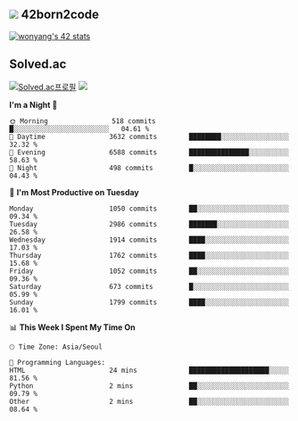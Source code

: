 
## <img src="https://img.shields.io/badge/-000000?style=flat&logo=42&logoColor=white"> 42born2code
<!--[![wonyang's 42 stats](https://badge42.vercel.app/api/v2/cl5nhe5b6007809kydha7ht42/stats?cursusId=21&coalitionId=88)](https://profile.intra.42.fr/users/wonyang)-->

[![wonyang's 42 stats](https://badge.mediaplus.ma/starryblue/wonyang?1337Badge=off&UM6P=off)](https://github.com/oakoudad/badge42)

## Solved.ac
[![Solved.ac프로필](http://mazassumnida.wtf/api/v2/generate_badge?boj=bennyws)](https://solved.ac/bennyws)
<a href="https://solved.ac/bennyws"><img src="http://mazandi.herokuapp.com/api?handle=bennyws&theme=cold"/></a>

<!--START_SECTION:waka-->
**I'm a Night 🦉** 

```text
🌞 Morning                518 commits         █░░░░░░░░░░░░░░░░░░░░░░░░   04.61 % 
🌆 Daytime                3632 commits        ████████░░░░░░░░░░░░░░░░░   32.32 % 
🌃 Evening                6588 commits        ███████████████░░░░░░░░░░   58.63 % 
🌙 Night                  498 commits         █░░░░░░░░░░░░░░░░░░░░░░░░   04.43 % 
```
📅 **I'm Most Productive on Tuesday** 

```text
Monday                   1050 commits        ██░░░░░░░░░░░░░░░░░░░░░░░   09.34 % 
Tuesday                  2986 commits        ███████░░░░░░░░░░░░░░░░░░   26.58 % 
Wednesday                1914 commits        ████░░░░░░░░░░░░░░░░░░░░░   17.03 % 
Thursday                 1762 commits        ████░░░░░░░░░░░░░░░░░░░░░   15.68 % 
Friday                   1052 commits        ██░░░░░░░░░░░░░░░░░░░░░░░   09.36 % 
Saturday                 673 commits         █░░░░░░░░░░░░░░░░░░░░░░░░   05.99 % 
Sunday                   1799 commits        ████░░░░░░░░░░░░░░░░░░░░░   16.01 % 
```


📊 **This Week I Spent My Time On** 

```text
🕑︎ Time Zone: Asia/Seoul

💬 Programming Languages: 
HTML                     24 mins             ████████████████████░░░░░   81.56 % 
Python                   2 mins              ██░░░░░░░░░░░░░░░░░░░░░░░   09.79 % 
Other                    2 mins              ██░░░░░░░░░░░░░░░░░░░░░░░   08.64 % 
```


<!--END_SECTION:waka-->
